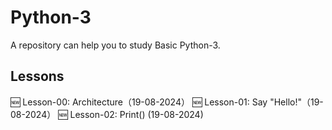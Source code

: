 # Python-3
A repository can help you to study Basic Python-3.
## Lessons
🆕️ Lesson-00: Architecture（19-08-2024）
🆕️ Lesson-01: Say "Hello!"（19-08-2024）
🆕️ Lesson-02: Print() (19-08-2024)
